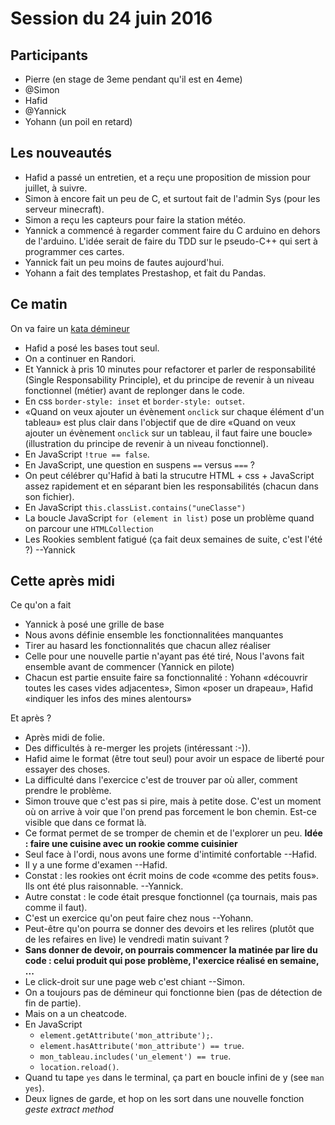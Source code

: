 # Session du 24 juin 2016

## Participants

- Pierre (en stage de 3eme pendant qu'il est en 4eme)
- @Simon
- Hafid
- @Yannick
- Yohann (un poil en retard)

## Les nouveautés

- Hafid a passé un entretien, et a reçu une proposition de mission pour juillet, à suivre.
- Simon à encore fait un peu de C, et surtout fait de l'admin Sys (pour les serveur minecraft).
- Simon a reçu les capteurs pour faire la station météo.
- Yannick a commencé à regarder comment faire du C arduino en dehors de l'arduino. L'idée serait de faire du TDD sur le pseudo-C++ qui sert à programmer ces cartes.
- Yannick fait un peu moins de fautes aujourd'hui.
- Yohann a fait des templates Prestashop, et fait du Pandas.

## Ce matin

On va faire un [kata démineur](http://codingdojo.org/kata/Minesweeper/)

- Hafid a posé les bases tout seul.
- On a continuer en Randori.
- Et Yannick à pris 10 minutes pour refactorer et parler de responsabilité (Single Responsability Principle), et du principe de revenir à un niveau fonctionnel (métier) avant de replonger dans le code.
- En css `border-style: inset` et `border-style: outset`.
- «Quand on veux ajouter un évènement `onclick` sur chaque élément d'un tableau» est plus clair dans l'objectif que de dire «Quand on veux ajouter un évènement `onclick` sur un tableau, il faut faire une boucle» (illustration du principe de revenir à un niveau fonctionnel).
- En JavaScript `!true == false`.
- En JavaScript, une question en suspens `==` versus `===` ?
- On peut célébrer qu'Hafid à bati la strucutre HTML + css + JavaScript assez rapidement et en séparant bien les responsabilités (chacun dans son fichier).
- En JavaScript `this.classList.contains("uneClasse")`
- La boucle JavaScript `for (element in list)` pose un problème quand on parcour une `HTMLCollection`
- Les Rookies semblent fatigué (ça fait deux semaines de suite, c'est l'été ?) --Yannick


## Cette après midi

Ce qu'on a fait
- Yannick à posé une grille de base
- Nous avons définie ensemble les fonctionnalitées manquantes
- Tirer au hasard les fonctionnalités que chacun allez réaliser
- Celle pour une nouvelle partie n'ayant pas été tiré, Nous l'avons fait ensemble avant de commencer (Yannick en pilote)
- Chacun est partie ensuite faire sa fonctionnalité : Yohann «découvrir toutes les cases vides adjacentes», Simon «poser un drapeau», Hafid «indiquer les infos des mines alentours»

Et après ?

- Après midi de folie.
- Des difficultés à re-merger les projets (intéressant :-)).
- Hafid aime le format (être tout seul) pour avoir un espace de liberté pour essayer des choses.
- La difficulté dans l'exercice c'est de trouver par où aller, comment prendre le problème.
- Simon trouve que c'est pas si pire, mais à petite dose. C'est un moment où on arrive à voir que l'on prend pas forcement le bon chemin. Est-ce visible que dans ce format là.
- Ce format permet de se tromper de chemin et de l'explorer un peu. **Idée : faire une cuisine avec un rookie comme cuisinier**
- Seul face à l'ordi, nous avons une forme d'intimité confortable --Hafid.
- Il y a une forme d'examen --Hafid.
- Constat : les rookies ont écrit moins de code «comme des petits fous». Ils ont été plus raisonnable. --Yannick.
- Autre constat : le code était presque fonctionnel (ça tournais, mais pas comme il faut).
- C'est un exercice qu'on peut faire chez nous --Yohann.
- Peut-être qu'on pourra se donner des devoirs et les relires (plutôt que de les refaires en live) le vendredi matin suivant ?
- **Sans donner de devoir, on pourrais commencer la matinée par lire du code : celui produit qui pose problème, l'exercice réalisé en semaine, ...**
- Le click-droit sur une page web c'est chiant --Simon.
- On a toujours pas de démineur qui fonctionne bien (pas de détection de fin de partie).
- Mais on a un cheatcode.
- En JavaScript 
  - `element.getAttribute('mon_attribute');`.
  - `element.hasAttribute('mon_attribute') == true`.
  - `mon_tableau.includes('un_element') == true`.
  - `location.reload()`.
- Quand tu tape `yes` dans le terminal, ça part en boucle infini de y (see `man yes`).
- Deux lignes de garde, et hop on les sort dans une nouvelle fonction *geste extract method*
